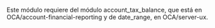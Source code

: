 Este módulo requiere del módulo account_tax_balance, que está en
OCA/account-financial-reporting y de date_range, en OCA/server-ux.
